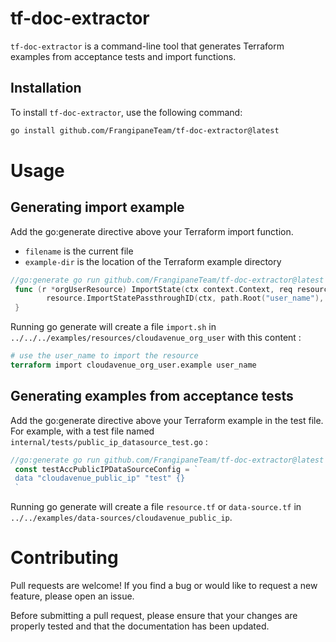 # tf-doc-extractor
`tf-doc-extractor` is a command-line tool that generates Terraform examples from acceptance tests and import functions.

## Installation

To install `tf-doc-extractor`, use the following command:

```bash
go install github.com/FrangipaneTeam/tf-doc-extractor@latest
```

# Usage
## Generating import example
Add the go:generate directive above your Terraform import function.
* `filename` is the current file
* `example-dir` is the location of the Terraform example directory

```go
//go:generate go run github.com/FrangipaneTeam/tf-doc-extractor@latest -filename $GOFILE -example-dir ../../../examples -resource
 func (r *orgUserResource) ImportState(ctx context.Context, req resource.ImportStateRequest, resp *resource.ImportStateResponse) {
        resource.ImportStatePassthroughID(ctx, path.Root("user_name"), req, resp)
 }
```

Running go generate will create a file `import.sh` in `../../../examples/resources/cloudavenue_org_user` with this content :

```terraform
# use the user_name to import the resource
terraform import cloudavenue_org_user.example user_name
```

## Generating examples from acceptance tests
Add the go:generate directive above your Terraform example in the test file. For example, with a test file named `internal/tests/public_ip_datasource_test.go` :
```go
//go:generate go run github.com/FrangipaneTeam/tf-doc-extractor@latest -filename $GOFILE -example-dir ../../examples -test
 const testAccPublicIPDataSourceConfig = `
 data "cloudavenue_public_ip" "test" {}
 `
```
Running go generate will create a file `resource.tf` or `data-source.tf` in `../../examples/data-sources/cloudavenue_public_ip`.

# Contributing
Pull requests are welcome! If you find a bug or would like to request a new feature, please open an issue.

Before submitting a pull request, please ensure that your changes are properly tested and that the documentation has been updated.
